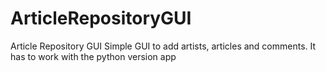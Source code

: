 # ArticleRepositoryGUI
Article Repository GUI
Simple GUI to add artists, articles and comments. It has to work with the python version app

